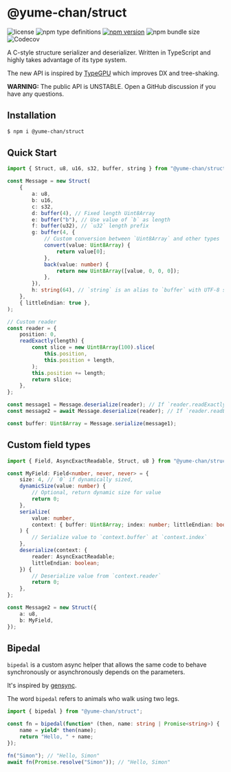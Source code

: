 # @yume-chan/struct

<!--
cspell: ignore Codecov
-->

![license](https://img.shields.io/npm/l/@yume-chan/struct)
![npm type definitions](https://img.shields.io/npm/types/@yume-chan/struct)
[![npm version](https://img.shields.io/npm/v/@yume-chan/struct)](https://www.npmjs.com/package/@yume-chan/struct)
![npm bundle size](https://img.shields.io/bundlephobia/min/@yume-chan/struct)
![Codecov](https://img.shields.io/codecov/c/github/yume-chan/ya-webadb?flag=struct&token=2fU3Cx2Edq)

A C-style structure serializer and deserializer. Written in TypeScript and highly takes advantage of its type system.

The new API is inspired by [TypeGPU](https://docs.swmansion.com/TypeGPU/) which improves DX and tree-shaking.

**WARNING:** The public API is UNSTABLE. Open a GitHub discussion if you have any questions.

## Installation

```sh
$ npm i @yume-chan/struct
```

## Quick Start

```ts
import { Struct, u8, u16, s32, buffer, string } from "@yume-chan/struct";

const Message = new Struct(
    {
        a: u8,
        b: u16,
        c: s32,
        d: buffer(4), // Fixed length Uint8Array
        e: buffer("b"), // Use value of `b` as length
        f: buffer(u32), // `u32` length prefix
        g: buffer(4, {
            // Custom conversion between `Uint8Array` and other types
            convert(value: Uint8Array) {
                return value[0];
            },
            back(value: number) {
                return new Uint8Array([value, 0, 0, 0]);
            },
        }),
        h: string(64), // `string` is an alias to `buffer` with UTF-8 string conversion
    },
    { littleEndian: true },
);

// Custom reader
const reader = {
    position: 0,
    readExactly(length) {
        const slice = new Uint8Array(100).slice(
            this.position,
            this.position + length,
        );
        this.position += length;
        return slice;
    },
};

const message1 = Message.deserialize(reader); // If `reader.readExactly` is synchronous, `deserialize` is also synchronous
const message2 = await Message.deserialize(reader); // If `reader.readExactly` is asynchronous, so do `deserialize`

const buffer: Uint8Array = Message.serialize(message1);
```

## Custom field types

```ts
import { Field, AsyncExactReadable, Struct, u8 } from "@yume-chan/struct";

const MyField: Field<number, never, never> = {
    size: 4, // `0` if dynamically sized,
    dynamicSize(value: number) {
        // Optional, return dynamic size for value
        return 0;
    },
    serialize(
        value: number,
        context: { buffer: Uint8Array; index: number; littleEndian: boolean },
    ) {
        // Serialize value to `context.buffer` at `context.index`
    },
    deserialize(context: {
        reader: AsyncExactReadable;
        littleEndian: boolean;
    }) {
        // Deserialize value from `context.reader`
        return 0;
    },
};

const Message2 = new Struct({
    a: u8,
    b: MyField,
});
```

## Bipedal

`bipedal` is a custom async helper that allows the same code to behave synchronously or asynchronously depends on the parameters.

It's inspired by [gensync](https://github.com/loganfsmyth/gensync).

The word `bipedal` refers to animals who walk using two legs.

```ts
import { bipedal } from "@yume-chan/struct";

const fn = bipedal(function* (then, name: string | Promise<string>) {
    name = yield* then(name);
    return "Hello, " + name;
});

fn("Simon"); // "Hello, Simon"
await fn(Promise.resolve("Simon")); // "Hello, Simon"
```
